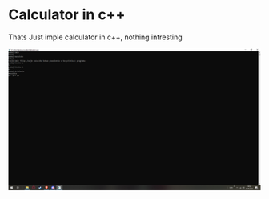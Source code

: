 # Calculator in c++
Thats Just imple calculator in c++, nothing intresting

![tu miało być zdjęcie :)](https://github.com/lexsuspl/simplecalculator/blob/main/image.png)
